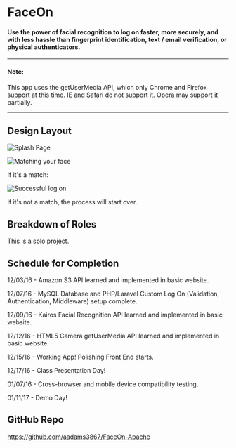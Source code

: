# FaceOn

#### Use the power of facial recognition to log on faster, more securely, and with less hassle than fingerprint identification, text / email verification, or physical authenticators.
----------

#### **Note**:
This app uses the getUserMedia API, which only Chrome and Firefox support at this time.
IE and Safari do not support it.  Opera may support it partially.

----------

## Design Layout

![Splash Page](https://cloud.githubusercontent.com/assets/18515426/21333949/98492c86-c621-11e6-869f-c27c007988ba.png)

![Matching your face](https://cloud.githubusercontent.com/assets/18515426/21333882/20cc5692-c621-11e6-82d1-c7f2fa7fd162.png)

If it's a match:

![Successful log on](https://cloud.githubusercontent.com/assets/18515426/21333899/3a8e09d6-c621-11e6-96b1-b79e56ca77f8.png)

If it's not a match, the process will start over.

## Breakdown of Roles

This is a solo project.

## Schedule for Completion

12/03/16 - Amazon S3 API learned and implemented in basic website.

12/07/16 - MySQL Database and PHP/Laravel Custom Log On (Validation, Authentication, Middleware) setup complete.

12/09/16 - Kairos Facial Recognition API learned and implemented in basic website.

12/12/16 - HTML5 Camera getUserMedia API learned and implemented in basic website.

12/15/16 - Working App!  Polishing Front End starts.

12/17/16 - Class Presentation Day!

01/07/16 - Cross-browser and mobile device compatibility testing.

01/11/17 - Demo Day!

## GitHub Repo

https://github.com/aadams3867/FaceOn-Apache

